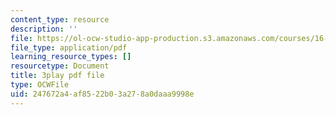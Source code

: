 ```yaml
---
content_type: resource
description: ''
file: https://ol-ocw-studio-app-production.s3.amazonaws.com/courses/16-687-private-pilot-ground-school-january-iap-2019/247672a4af8522b03a278a0daaa9998e_alLh1Jdqwvg.pdf
file_type: application/pdf
learning_resource_types: []
resourcetype: Document
title: 3play pdf file
type: OCWFile
uid: 247672a4-af85-22b0-3a27-8a0daaa9998e
---
```

